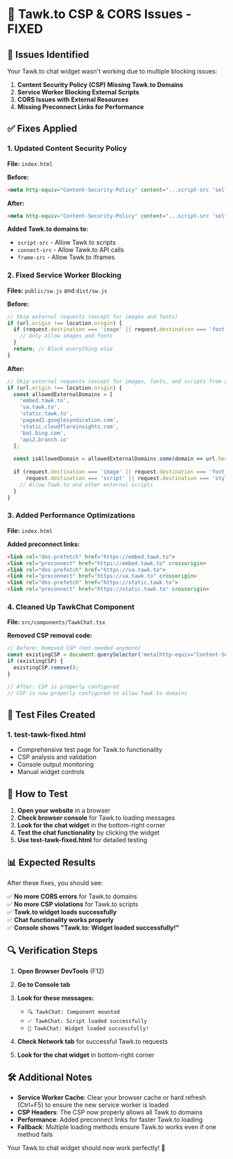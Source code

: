 # 🔧 Tawk.to CSP & CORS Issues - FIXED

## 🚨 Issues Identified

Your Tawk.to chat widget wasn't working due to multiple blocking issues:

1. **Content Security Policy (CSP) Missing Tawk.to Domains**
2. **Service Worker Blocking External Scripts**
3. **CORS Issues with External Resources**
4. **Missing Preconnect Links for Performance**

## ✅ Fixes Applied

### 1. **Updated Content Security Policy**

**File:** `index.html`

**Before:**
```html
<meta http-equiv="Content-Security-Policy" content="...script-src 'self' 'unsafe-inline' 'unsafe-eval' https: https://js.stripe.com https://m.stripe.network..."/>
```

**After:**
```html
<meta http-equiv="Content-Security-Policy" content="...script-src 'self' 'unsafe-inline' 'unsafe-eval' https: ... https://embed.tawk.to https://va.tawk.to https://static.tawk.to; connect-src 'self' https: wss: ws: https://embed.tawk.to https://va.tawk.to https://static.tawk.to; frame-src 'self' https: https://m.stripe.network https://embed.tawk.to..."/>
```

**Added Tawk.to domains to:**
- `script-src` - Allow Tawk.to scripts
- `connect-src` - Allow Tawk.to API calls
- `frame-src` - Allow Tawk.to iframes

### 2. **Fixed Service Worker Blocking**

**Files:** `public/sw.js` and `dist/sw.js`

**Before:**
```javascript
// Skip external requests (except for images and fonts)
if (url.origin !== location.origin) {
  if (request.destination === 'image' || request.destination === 'font') {
    // Only allow images and fonts
  }
  return; // Block everything else
}
```

**After:**
```javascript
// Skip external requests (except for images, fonts, and scripts from allowed domains)
if (url.origin !== location.origin) {
  const allowedExternalDomains = [
    'embed.tawk.to',
    'va.tawk.to', 
    'static.tawk.to',
    'pagead2.googlesyndication.com',
    'static.cloudflareinsights.com',
    'bat.bing.com',
    'api2.branch.io'
  ];
  
  const isAllowedDomain = allowedExternalDomains.some(domain => url.hostname.includes(domain));
  
  if (request.destination === 'image' || request.destination === 'font' || 
      request.destination === 'script' || request.destination === 'style' || isAllowedDomain) {
    // Allow Tawk.to and other external scripts
  }
}
```

### 3. **Added Performance Optimizations**

**File:** `index.html`

**Added preconnect links:**
```html
<link rel="dns-prefetch" href="https://embed.tawk.to">
<link rel="preconnect" href="https://embed.tawk.to" crossorigin>
<link rel="dns-prefetch" href="https://va.tawk.to">
<link rel="preconnect" href="https://va.tawk.to" crossorigin>
<link rel="dns-prefetch" href="https://static.tawk.to">
<link rel="preconnect" href="https://static.tawk.to" crossorigin>
```

### 4. **Cleaned Up TawkChat Component**

**File:** `src/components/TawkChat.tsx`

**Removed CSP removal code:**
```javascript
// Before: Removed CSP (not needed anymore)
const existingCSP = document.querySelector('meta[http-equiv="Content-Security-Policy"]');
if (existingCSP) {
  existingCSP.remove();
}

// After: CSP is properly configured
// CSP is now properly configured to allow Tawk.to domains
```

## 🧪 Test Files Created

### 1. **test-tawk-fixed.html**
- Comprehensive test page for Tawk.to functionality
- CSP analysis and validation
- Console output monitoring
- Manual widget controls

## 🚀 How to Test

1. **Open your website** in a browser
2. **Check browser console** for Tawk.to loading messages
3. **Look for the chat widget** in the bottom-right corner
4. **Test the chat functionality** by clicking the widget
5. **Use test-tawk-fixed.html** for detailed testing

## 📊 Expected Results

After these fixes, you should see:

✅ **No more CORS errors** for Tawk.to domains  
✅ **No more CSP violations** for Tawk.to scripts  
✅ **Tawk.to widget loads successfully**  
✅ **Chat functionality works properly**  
✅ **Console shows "Tawk.to: Widget loaded successfully!"**  

## 🔍 Verification Steps

1. **Open Browser DevTools** (F12)
2. **Go to Console tab**
3. **Look for these messages:**
   - `🔍 TawkChat: Component mounted`
   - `✅ TawkChat: Script loaded successfully`
   - `🎉 TawkChat: Widget loaded successfully!`

4. **Check Network tab** for successful Tawk.to requests
5. **Look for the chat widget** in bottom-right corner

## 🛠️ Additional Notes

- **Service Worker Cache**: Clear your browser cache or hard refresh (Ctrl+F5) to ensure the new service worker is loaded
- **CSP Headers**: The CSP now properly allows all Tawk.to domains
- **Performance**: Added preconnect links for faster Tawk.to loading
- **Fallback**: Multiple loading methods ensure Tawk.to works even if one method fails

Your Tawk.to chat widget should now work perfectly! 🎉





